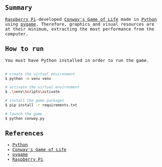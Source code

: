 <samp>
  <h2>Summary</h2>
  <a href="https://www.raspberrypi.org/">Raspberry Pi</a>-developed <a href="https://en.wikipedia.org/wiki/Conway%27s_Game_of_Life">Conway's Game of Life</a> made in <a href="https://www.python.org/">Python</a> using <a href="https://www.pygame.org/">pygame</a>. Therefore, graphics and visual resources are at their minimum, extracting the most performance from the computer.
  <br />
  <h2>How to run</h2>
  You must have Python installed in order to run the game.
  <br />
  <br />

  ```bash
  # create the virtual environment
  $ python -m venv venv

  # activate the virtual environment
  $ .\venv\Scripts\activate

  # install the game packages
  $ pip install -r requirements.txt

  # launch the game
  $ python conway.py
  ```
  <h2>References</h2>
  <ul>
    <li><a href="https://www.python.org/">Python</a></li>
    <li><a href="https://en.wikipedia.org/wiki/Conway%27s_Game_of_Life">Conway's Game of Life</a></li>
    <li><a href="https://www.pygame.org/">pygame</a></li>
    <li><a href="https://www.raspberrypi.org/">Raspberry Pi</a></li>
  </ul>
</samp>
